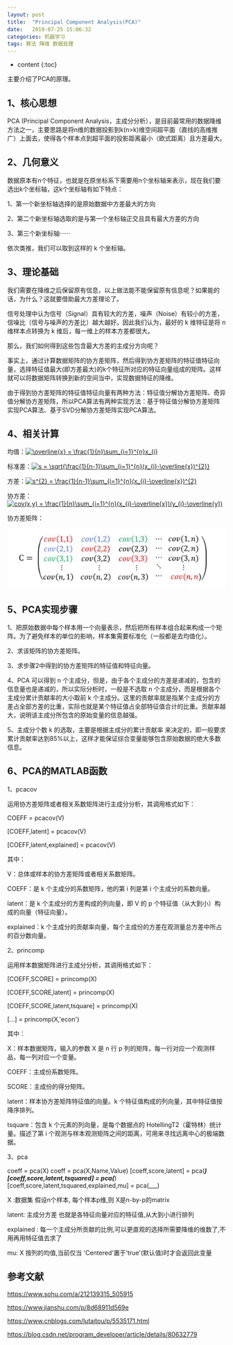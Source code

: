```yaml
---
layout: post
title:  "Principal Component Analysis(PCA)"
date:   2019-07-25 15:06:32
categories: 机器学习
tags: 算法 降维 数据处理
---
```


* content
{:toc}

主要介绍了PCA的原理。




## 1、核心思想

PCA (Principal Component Analysis，主成分分析），是目前最常用的数据降维方法之一，主要思路是将n维的数据投影到k(n>k)维空间超平面（直线的高维推广）上面去，使得各个样本点到超平面的投影距离最小（欧式距离）且方差最大。

## 2、几何意义

数据原本有n个特征，也就是在原坐标系下需要用n个坐标轴来表示，现在我们要选出k个坐标轴，这k个坐标轴有如下特点：

1、第一个新坐标轴选择的是原始数据中方差最大的方向

2、第二个新坐标轴选取的是与第一个坐标轴正交且具有最大方差的方向

3、第三个新坐标轴······

依次类推，我们可以取到这样的 k 个坐标轴。

## 3、理论基础

我们需要在降维之后保留原有信息，以上做法能不能保留原有信息呢？如果能的话，为什么？这就要借助最大方差理论了。

信号处理中认为信号（Signal）具有较大的方差，噪声（Noise）有较小的方差，信噪比（信号与噪声的方差比）越大越好。因此我们认为，最好的 k 维特征是将 n 维样本点转换为 k 维后，每一维上的样本方差都很大。

那么，我们如何得到这些包含最大方差的主成分方向呢？

事实上，通过计算数据矩阵的协方差矩阵，然后得到协方差矩阵的特征值特征向量，选择特征值最大(即方差最大)的k个特征所对应的特征向量组成的矩阵。这样就可以将数据矩阵转换到新的空间当中，实现数据特征的降维。

由于得到协方差矩阵的特征值特征向量有两种方法：特征值分解协方差矩阵、奇异值分解协方差矩阵，所以PCA算法有两种实现方法：基于特征值分解协方差矩阵实现PCA算法、基于SVD分解协方差矩阵实现PCA算法。

## 4、相关计算

均值：<a href="https://www.codecogs.com/eqnedit.php?latex=\overline{x}&space;=&space;\frac{1}{n}\sum_{i=1}^{n}x_{i}" target="_blank"><img src="https://latex.codecogs.com/gif.latex?\overline{x}&space;=&space;\frac{1}{n}\sum_{i=1}^{n}x_{i}" title="\overline{x} = \frac{1}{n}\sum_{i=1}^{n}x_{i}" /></a>

标准差：<a href="https://www.codecogs.com/eqnedit.php?latex=s&space;=&space;\sqrt{\frac{1}{n-1}\sum_{i=1}^{n}(x_{i}-\overline{x})^{2}}" target="_blank"><img src="https://latex.codecogs.com/gif.latex?s&space;=&space;\sqrt{\frac{1}{n-1}\sum_{i=1}^{n}(x_{i}-\overline{x})^{2}}" title="s = \sqrt{\frac{1}{n-1}\sum_{i=1}^{n}(x_{i}-\overline{x})^{2}}" /></a>

方差：<a href="https://www.codecogs.com/eqnedit.php?latex=s^{2}&space;=&space;\frac{1}{n-1}\sum_{i=1}^{n}(x_{i}-\overline{x})^{2}" target="_blank"><img src="https://latex.codecogs.com/gif.latex?s^{2}&space;=&space;\frac{1}{n-1}\sum_{i=1}^{n}(x_{i}-\overline{x})^{2}" title="s^{2} = \frac{1}{n-1}\sum_{i=1}^{n}(x_{i}-\overline{x})^{2}" /></a>

协方差：<a href="https://www.codecogs.com/eqnedit.php?latex=cov(x,y)&space;=&space;\frac{1}{n}\sum_{i=1}^{n}(x_{i}-\overline{x})(y_{i}-\overline{y})" target="_blank"><img src="https://latex.codecogs.com/gif.latex?cov(x,y)&space;=&space;\frac{1}{n}\sum_{i=1}^{n}(x_{i}-\overline{x})(y_{i}-\overline{y})" title="cov(x,y) = \frac{1}{n}\sum_{i=1}^{n}(x_{i}-\overline{x})(y_{i}-\overline{y})" /></a>

协方差矩阵：

![jpg](https://github.com/neuzhaoxin/neuzhaoxin.github.io/raw/master/_posts/pictures/PCA/协方差矩阵.jpg)

## 5、PCA实现步骤

1、把原始数据中每个样本用一个向量表示，然后把所有样本组合起来构成一个矩阵。为了避免样本的单位的影响，样本集需要标准化（一般都是去均值化）。

2、求该矩阵的协方差矩阵。

3、求步骤2中得到的协方差矩阵的特征值和特征向量。

4、PCA 可以得到 n 个主成分，但是，由于各个主成分的方差是递减的，包含的信息量也是递减的，所以实际分析时，一般是不选取 n 个主成分，而是根据各个主成分累计贡献率的大小取前 k 个主成分。这里的贡献率就是指某个主成分的方差占全部方差的比重，实际也就是某个特征值占全部特征值合计的比重。贡献率越大，说明该主成分所包含的原始变量的信息越强。

5、主成分个数 k 的选取，主要是根据主成分的累计贡献率 来决定的，即一般要求累计贡献率达到85%以上，这样才能保证综合变量能够包含原始数据的绝大多数信息。

## 6、PCA的MATLAB函数

1、pcacov

运用协方差矩阵或者相关系数矩阵进行主成分分析，其调用格式如下：

COEFF = pcacov(V)

[COEFF,latent] = pcacov(V)

[COEFF,latent,explained] = pcacov(V)

其中：

V：总体或样本的协方差矩阵或者相关系数矩阵。

COEFF：是 k 个主成分的系数矩阵，他的第 i 列是第 i 个主成分的系数向量。

latent：是 k 个主成分的方差构成的列向量，即 V 的 p 个特征值（从大到小）构成的向量（特征向量）。

explained：k 个主成分的贡献率向量，每个主成份的方差在观测量总方差中所占的百分数向量。

2、princomp

运用样本数据矩阵进行主成分分析，其调用格式如下：

[COEFF,SCORE] = princomp(X)

[COEFF,SCORE,latent] = princomp(X)

[COEFF,SCORE,latent,tsquare] = princomp(X)

[...] = princomp(X,'econ')

其中：

X：样本数据矩阵，输入的参数 X 是 n 行 p 列的矩阵，每一行对应一个观测样品，每一列对应一个变量。

COEFF：主成份系数矩阵。

SCORE：主成份的得分矩阵。

latent：样本协方差矩阵特征值的向量。k 个特征值构成的列向量，其中特征值按降序排列。

tsquare：包含 k 个元素的列向量，是每个数据点的 HotellingT2（霍特林）统计量。描述了第 i 个观测与样本观测矩阵之间的距离，可用来寻找远离中心的极端数据。

3、pca

coeff = pca(X)
coeff = pca(X,Name,Value)
[coeff,score,latent] = pca(___)
[coeff,score,latent,tsquared] = pca(___)
[coeff,score,latent,tsquared,explained,mu] = pca(___)

X :数据集 假设n个样本, 每个样本p维,则 X是n-by-p的matrix

latent: 主成分方差 也就是各特征向量对应的特征值,从大到小进行排列

explained : 每一个主成分所贡献的比例,可以更直观的选择所需要降维的维数了,不用再用特征值去求了

mu: X 按列的均值,当前仅当 'Centered'置于'true'(默认值)时才会返回此变量

## 参考文献

https://www.sohu.com/a/212139315_505915

https://www.jianshu.com/p/8d68911d569e

https://www.cnblogs.com/lutaitou/p/5535171.html

https://blog.csdn.net/program_developer/article/details/80632779